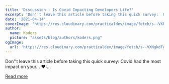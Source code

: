 ```yaml
---
title: 'Discussion - Is Covid Impacting Developers Life?'
excerpt: 'Don''t leave this article before taking this quick survey:  Covid had the most impact on your...  ❤:...'
date: '2021-04-14'
coverImage: 'https://res.cloudinary.com/practicaldev/image/fetch/s--VXNgkdFg--/c_imagga_scale,f_auto,fl_progressive,h_420,q_auto,w_1000/https://dev-to-uploads.s3.amazonaws.com/uploads/articles/lg0wnufwnfbe8px0wvtx.jpg'
author:
  name: Koders
  picture: "assets/blog/authors/koders.png"
ogImage:
  url: 'https://res.cloudinary.com/practicaldev/image/fetch/s--VXNgkdFg--/c_imagga_scale,f_auto,fl_progressive,h_420,q_auto,w_1000/https://dev-to-uploads.s3.amazonaws.com/uploads/articles/lg0wnufwnfbe8px0wvtx.jpg'
---
```


Don''t leave this article before taking this quick survey:  Covid had the most impact on your...  ❤:...

[Read more](https://dev.to/devlorenzo/why-covid-is-impacting-developers-life-4hf5)
